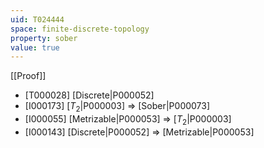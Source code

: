 ```yaml
---
uid: T024444
space: finite-discrete-topology
property: sober
value: true
---
```

[[Proof]]

* [T000028] [Discrete|P000052]
* [I000173] [$T_2$|P000003] => [Sober|P000073]
* [I000055] [Metrizable|P000053] => [$T_2$|P000003]
* [I000143] [Discrete|P000052] => [Metrizable|P000053]

